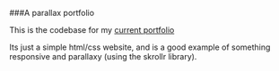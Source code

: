 ###A parallax portfolio

This is the codebase for my [current portfolio](http://gregkerzhner.com)

Its just a simple html/css website, and is a good example of something responsive and parallaxy (using the skrollr library).